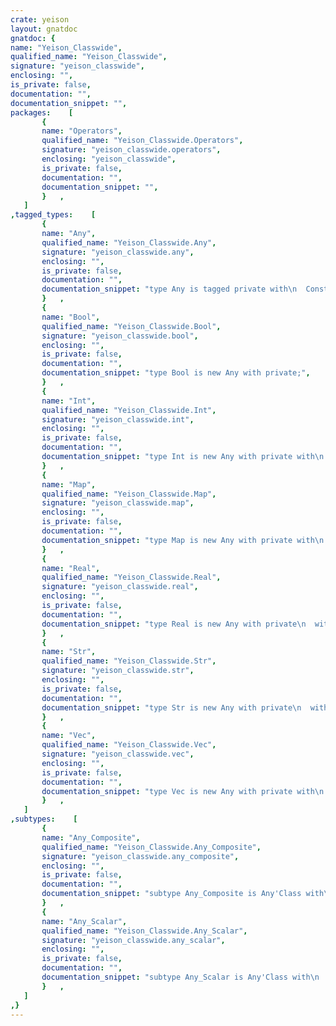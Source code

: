 ```yaml
---
crate: yeison
layout: gnatdoc
gnatdoc: {
name: "Yeison_Classwide",
qualified_name: "Yeison_Classwide",
signature: "yeison_classwide",
enclosing: "",
is_private: false,
documentation: "",
documentation_snippet: "",
packages:    [
       {
       name: "Operators",
       qualified_name: "Yeison_Classwide.Operators",
       signature: "yeison_classwide.operators",
       enclosing: "yeison_classwide",
       is_private: false,
       documentation: "",
       documentation_snippet: "",
       }   ,
   ]
,tagged_types:    [
       {
       name: "Any",
       qualified_name: "Yeison_Classwide.Any",
       signature: "yeison_classwide.any",
       enclosing: "",
       is_private: false,
       documentation: "",
       documentation_snippet: "type Any is tagged private with\n  Constant_Indexing => Constant_Reference,\n  Integer_Literal => To_Int,\n  Real_Literal    => To_Real,\n  String_Literal  => To_Str;",
       }   ,
       {
       name: "Bool",
       qualified_name: "Yeison_Classwide.Bool",
       signature: "yeison_classwide.bool",
       enclosing: "",
       is_private: false,
       documentation: "",
       documentation_snippet: "type Bool is new Any with private;",
       }   ,
       {
       name: "Int",
       qualified_name: "Yeison_Classwide.Int",
       signature: "yeison_classwide.int",
       enclosing: "",
       is_private: false,
       documentation: "",
       documentation_snippet: "type Int is new Any with private with\n  Integer_Literal => To_Int;",
       }   ,
       {
       name: "Map",
       qualified_name: "Yeison_Classwide.Map",
       signature: "yeison_classwide.map",
       enclosing: "",
       is_private: false,
       documentation: "",
       documentation_snippet: "type Map is new Any with private with\n  Aggregate => (Empty     => Empty,\n                Add_Named => Insert);",
       }   ,
       {
       name: "Real",
       qualified_name: "Yeison_Classwide.Real",
       signature: "yeison_classwide.real",
       enclosing: "",
       is_private: false,
       documentation: "",
       documentation_snippet: "type Real is new Any with private\n  with Real_Literal => To_Real;",
       }   ,
       {
       name: "Str",
       qualified_name: "Yeison_Classwide.Str",
       signature: "yeison_classwide.str",
       enclosing: "",
       is_private: false,
       documentation: "",
       documentation_snippet: "type Str is new Any with private\n  with String_Literal => To_Str;",
       }   ,
       {
       name: "Vec",
       qualified_name: "Yeison_Classwide.Vec",
       signature: "yeison_classwide.vec",
       enclosing: "",
       is_private: false,
       documentation: "",
       documentation_snippet: "type Vec is new Any with private with\n  Aggregate => (Empty          => Empty,\n                Add_Unnamed    => Append);",
       }   ,
   ]
,subtypes:    [
       {
       name: "Any_Composite",
       qualified_name: "Yeison_Classwide.Any_Composite",
       signature: "yeison_classwide.any_composite",
       enclosing: "",
       is_private: false,
       documentation: "",
       documentation_snippet: "subtype Any_Composite is Any'Class with\n  Dynamic_Predicate => Any_Composite in Map'Class | Vec'Class;",
       }   ,
       {
       name: "Any_Scalar",
       qualified_name: "Yeison_Classwide.Any_Scalar",
       signature: "yeison_classwide.any_scalar",
       enclosing: "",
       is_private: false,
       documentation: "",
       documentation_snippet: "subtype Any_Scalar is Any'Class with\n  Dynamic_Predicate => Any_Scalar in Bool | Int | Real | Str;",
       }   ,
   ]
,}
---
```

